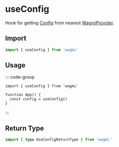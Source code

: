 # useConfig

Hook for getting [Config](/TODO) from nearest [WagmiProvider](/react/WagmiProvider).

## Import

```ts
import { useConfig } from 'wagmi'
```

## Usage

::: code-group
```tsx [index.tsx]
import { useConfig } from 'wagmi'

function App() {
  const config = useConfig()
}
```
:::

## Return Type

```ts
import { type UseConfigReturnType } from 'wagmi'
```
